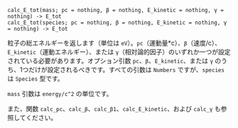 ```
calc_E_tot(mass; pc = nothing, β = nothing, E_kinetic = nothing, γ = nothing) -> E_tot
calc_E_tot(species; pc = nothing, β = nothing, E_kinetic = nothing, γ = nothing) -> E_tot
```

粒子の総エネルギーを返します（単位は `eV`）。`pc`（運動量*c）、`β`（速度/c）、`E_kinetic`（運動エネルギー）、または `γ`（相対論的因子）のいずれか一つが設定されている必要があります。オプション引数 `pc`、`β`、`E_kinetic`、または `γ` のうち、1つだけが設定されるべきです。すべての引数は `Numbers` ですが、`species` は `Species` 型です。

`mass` 引数は `energy/c^2` の単位です。

また、関数 `calc_pc`、`calc_β`、`calc_β1`、`calc_E_kinetic`、および `calc_γ` も参照してください。
